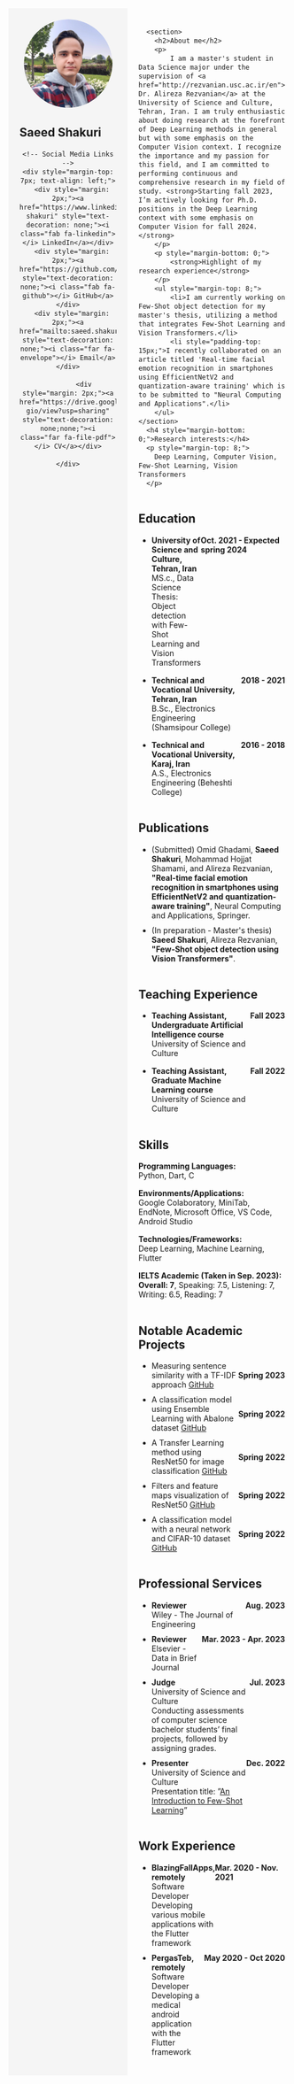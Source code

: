 <html>
<head>
<link rel='stylesheet' href='https://cdnjs.cloudflare.com/ajax/libs/font-awesome/5.15.1/css/all.min.css'>
</head>
<body>
<div style="display: flex;">
  <div style="flex: 1; padding: 20px; background-color: #f5f5f5; max-width: 175px; text-align: center;">
    <img src="assets/img/profile9.png" alt="Profile Picture" width="160" style="border-radius: 50%;">
    <h2 style="text-align: left;">Saeed Shakuri</h2>
    
    <!-- Social Media Links -->
    <div style="margin-top: 7px; text-align: left;">
      <div style="margin: 2px;"><a href="https://www.linkedin.com/in/saeed-shakuri" style="text-decoration: none;"><i class="fab fa-linkedin"></i> LinkedIn</a></div>
      <div style="margin: 2px;"><a href="https://github.com/SaeedShakuri" style="text-decoration: none;"><i class="fab fa-github"></i> GitHub</a></div>
      <div style="margin: 2px;"><a href="mailto:saeed.shakuri.m@gmail.com" style="text-decoration: none;"><i class="far fa-envelope"></i> Email</a></div>
      
            <div style="margin: 2px;"><a href="https://drive.google.com/file/d/1sBmbQIZ3VHFV2TrMNLYTXsXxyxoV-gio/view?usp=sharing" style="text-decoration: none;none;"><i class="far fa-file-pdf"></i> CV</a></div>
      
    </div>
  </div>
  <div style="flex: 3; padding: 20px;">

<!-- ------------------------------------------------------------------------------------------------------ -->

      <section>
        <h2>About me</h2>
        <p>
            I am a master's student in Data Science major under the supervision of <a href="http://rezvanian.usc.ac.ir/en"> Dr. Alireza Rezvanian</a> at the University of Science and Culture, Tehran, Iran. I am truly enthusiastic about doing research at the forefront of Deep Learning methods in general but with some emphasis on the Computer Vision context. I recognize the importance and my passion for this field, and I am committed to performing continuous and comprehensive research in my field of study. <strong>Starting fall 2023, I’m actively looking for Ph.D. positions in the Deep Learning context with some emphasis on Computer Vision for fall 2024.</strong>
        </p>
        <p style="margin-bottom: 0;">
            <strong>Highlight of my research experience</strong>
        </p>
        <ul style="margin-top: 8;">
            <li>I am currently working on Few-Shot object detection for my master's thesis, utilizing a method that integrates Few-Shot Learning and Vision Transformers.</li>
            <li style="padding-top: 15px;">I recently collaborated on an article titled 'Real-time facial emotion recognition in smartphones using EfficientNetV2 and quantization-aware training' which is to be submitted to "Neural Computing and Applications".</li>
        </ul>
    </section>
      <h4 style="margin-bottom: 0;">Research interests:</h4>
      <p style="margin-top: 8;">
        Deep Learning, Computer Vision, Few-Shot Learning, Vision Transformers
      </p>
      
<!-- ------------------------------------------------------------------------------------------------------ -->

<h2 style="padding-top: 15px;">Education</h2>
<ul>
  <li style="margin-bottom: 15px;">
    <div style="display: flex; justify-content: space-between; align-items: flex-start;">
      <div style="flex: 1;">
        <strong>University of Science and Culture, Tehran, Iran</strong>
        <br>MS.c., Data Science
        <br>Thesis: Object detection with Few-Shot Learning and Vision Transformers
      </div>
      <div>
        <strong>Oct. 2021 - Expected spring 2024</strong>
      </div>
    </div>
  </li>

  <li style="margin-bottom: 15px;">
    <div style="display: flex; justify-content: space-between; align-items: flex-start;">
      <div style="flex: 1;">
        <strong>Technical and Vocational University, Tehran, Iran</strong>
        <br>B.Sc., Electronics Engineering (Shamsipour College)
      </div>
      <div>
        <strong>2018 - 2021</strong>
      </div>
    </div>
  </li>

  <li>
    <div style="display: flex; justify-content: space-between; align-items: flex-start;">
      <div style="flex: 1;">
        <strong>Technical and Vocational University, Karaj, Iran</strong>
        <br>A.S., Electronics Engineering (Beheshti College)
      </div>
      <div>
        <strong>2016 - 2018</strong>
      </div>
    </div>
  </li>
</ul>



<!-- ------------------------------------------------------------------------------------------------------ -->

<h2 style="padding-top: 15px;">Publications</h2>
<ul>
  <li style="margin-bottom: 10px;">
    (Submitted) Omid Ghadami, <strong>Saeed Shakuri</strong>, Mohammad Hojjat Shamami, and Alireza Rezvanian,
    <strong>"Real-time facial emotion recognition in smartphones using EfficientNetV2 and quantization-aware training"</strong>, Neural Computing and Applications, Springer.
  </li>
  <li style="margin-bottom: 10px;">
    <div>
      (In preparation - Master's thesis) <strong>Saeed Shakuri</strong>, Alireza Rezvanian,
      <strong>"Few-Shot object detection using Vision Transformers"</strong>.
    </div>
  </li>
</ul>



<!-- ------------------------------------------------------------------------------------------------------ -->

<h2 style="padding-top: 15px;">Teaching Experience</h2>
<ul>
  <li style="margin-bottom: 15px;">
    <div style="display: flex; justify-content: space-between; align-items: flex-start;">
      <div style="flex: 1;">
        <strong>Teaching Assistant, Undergraduate Artificial Intelligence course</strong>
        <br>University of Science and Culture
      </div>
      <div>
        <strong>Fall 2023</strong>
      </div>
    </div>
  </li>
  
  <li>
    <div style="display: flex; justify-content: space-between; align-items: flex-start;">
      <div style="flex: 1;">
        <strong>Teaching Assistant, Graduate Machine Learning course</strong>
        <br>University of Science and Culture
      </div>
      <div>
        <strong>Fall 2022</strong>
      </div>
    </div>
  </li>
</ul>




<!-- ------------------------------------------------------------------------------------------------------ -->

<section>
    <h2 style="padding-top: 15px;">Skills</h2>
    <div>
        <strong>Programming Languages:</strong><br> Python, Dart, C
    </div>
    <div style="padding-top: 15px;">
        <strong>Environments/Applications:</strong><br> Google Colaboratory, MiniTab, EndNote, Microsoft Office, VS Code, Android Studio
    </div>
    <div style="padding-top: 15px;">
        <strong>Technologies/Frameworks:</strong><br> Deep Learning, Machine Learning, Flutter
    </div>
    <div style="padding-top: 15px;">
        <strong> IELTS Academic (Taken in Sep. 2023):</strong><br> <strong>Overall: 7</strong>, Speaking: 7.5, Listening: 7, Writing: 6.5, Reading: 7
    </div>
</section>


<!-- ------------------------------------------------------------------------------------------------------ -->


<h2 style="padding-top: 15px;">Notable Academic Projects</h2>
<ul>
  <li style="margin-bottom: 10px;">
    <div style="display: flex; justify-content: space-between; align-items: center;">
      <div style="flex: 1;">
        Measuring sentence similarity with a TF-IDF approach
        <a href="https://github.com/SaeedShakuri/Projects/tree/main/NLP">GitHub</a>
      </div>
      <div>
        <strong> Spring 2023 </strong>
      </div>
    </div>
  </li>

  <li style="margin-bottom: 10px;">
    <div style="display: flex; justify-content: space-between; align-items: center;">
      <div style="flex: 1;">
        A classification model using Ensemble Learning with Abalone dataset
        <a href="https://github.com/SaeedShakuri/Projects/tree/main/Ensemble%20Learning">GitHub</a>
      </div>
      <div>
        <strong> Spring 2022 </strong>
      </div>
    </div>
  </li>

  <li style="margin-bottom: 10px;">
    <div style="display: flex; justify-content: space-between; align-items: center;">
      <div style="flex: 1;">
        A Transfer Learning method using ResNet50 for image classification
        <a href="https://github.com/SaeedShakuri/Projects/tree/main/Convolutional-Neural-Network/Transfer%20Learning">GitHub</a>
      </div>
      <div>
        <strong> Spring 2022 </strong>
      </div>
    </div>
  </li>

  <li style="margin-bottom: 10px;">
    <div style="display: flex; justify-content: space-between; align-items: center;">
      <div style="flex: 1;">
        Filters and feature maps visualization of ResNet50
        <a href="https://github.com/SaeedShakuri/Projects/tree/main/Convolutional-Neural-Network/ReseNet50">GitHub</a>
      </div>
      <div>
        <strong> Spring 2022 </strong>
      </div>
    </div>
  </li>

  <li style="margin-bottom: 10px;">
    <div style="display: flex; justify-content: space-between; align-items: center;">
      <div style="flex: 1;">
        A classification model with a neural network and CIFAR-10 dataset
        <a href="https://github.com/SaeedShakuri/Projects/tree/main/Convolutional-Neural-Network/CIFAR-10">GitHub</a>
      </div>
      <div>
        <strong> Spring 2022 </strong>
      </div>
    </div>
  </li>
</ul>





<!-- ------------------------------------------------------------------------------------------------------ -->

<h2 style="padding-top: 15px;">Professional Services</h2>
<ul>
  <li style="margin-bottom: 10px;">
    <div style="display: flex; justify-content: space-between; align-items: flex-start;">
      <div style="flex: 1;">
        <strong>Reviewer</strong>
        <br>Wiley - The Journal of Engineering
      </div>
      <div>
        <strong>Aug. 2023</strong>
      </div>
    </div>
  </li>

  <li style="margin-bottom: 10px;">
    <div style="display: flex; justify-content: space-between; align-items: flex-start;">
      <div style="flex: 1;">
        <strong>Reviewer</strong>
        <br>Elsevier - Data in Brief Journal
      </div>
      <div>
        <strong>Mar. 2023 - Apr. 2023</strong>
      </div>
    </div>
  </li>

  <li style="margin-bottom: 10px;">
    <div style="display: flex; justify-content: space-between; align-items: flex-start;">
      <div style="flex: 1;">
        <strong>Judge</strong>
        <br>University of Science and Culture
        <br>Conducting assessments of computer science bachelor students’ final projects, followed by assigning grades.
      </div>
      <div>
        <strong>Jul. 2023</strong>
      </div>
    </div>
  </li>

  <li style="margin-bottom: 10px;">
    <div style="display: flex; justify-content: space-between; align-items: flex-start;">
      <div style="flex: 1;">
        <strong>Presenter</strong>
        <br>University of Science and Culture
        <br>Presentation title: ”<a href="https://www.researchgate.net/publication/372553317_An_Introduction_to_Few-Shot_Learning_-_Saeed_Shakuri">An Introduction to Few-Shot Learning</a>”
      </div>
      <div>
        <strong>Dec. 2022</strong>
      </div>
    </div>
  </li>
</ul>

    

<!-- ------------------------------------------------------------------------------------------------------ -->



<h2 style="padding-top: 15px;">Work Experience</h2>
<ul>
  <li style="margin-bottom: 10px;">
    <div style="display: flex; justify-content: space-between; align-items: flex-start;">
      <div style="flex: 1;">
        <strong>BlazingFallApps, remotely</strong>
        <br>Software Developer
        <br>Developing various mobile applications with the Flutter framework
      </div>
      <div>
        <strong>Mar. 2020 - Nov. 2021</strong>
      </div>
    </div>
  </li>
  
  <li style="margin-bottom: 10px;">
    <div style="display: flex; justify-content: space-between; align-items: flex-start;">
      <div style="flex: 1;">
        <strong>PergasTeb, remotely</strong>
        <br>Software Developer
        <br>Developing a medical android application with the Flutter framework
      </div>
      <div>
        <strong>May 2020 - Oct 2020</strong>
      </div>
    </div>
  </li>
</ul>

      
      
      
